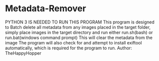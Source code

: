 # Metadata-Remover
PYTHON 3 IS NEEDED TO RUN THIS PROGRAM
This program is designed to Batch delete all metadata from any images placed in the target folder, simply place images in the target directory and run either run.sh(bash) or run.bat(windows command prompt)
This will clear the metadata from the image
The program will also check for and attempt to install exiftool automatically, which is required for the program to run.
Author: TheHappyHopper
